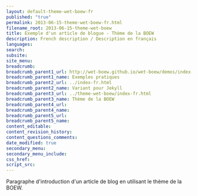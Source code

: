 ```yaml
---
layout: default-theme-wet-boew-fr
published: "true"
permalink: 2013-06-15-theme-wet-boew-fr.html
filename_root: 2013-06-15-theme-wet-boew
title: Exemple d'un article de blogue - Thème de la BOEW
description: French description / Description en français
languages:
search:
subsite:
site_menu:
breadcrumb:
breadcrumb_parent1_url: http://wet-boew.github.io/wet-boew/demos/index-fra.html
breadcrumb_parent1_name: Exemples pratiques
breadcrumb_parent2_url: ../index-fr.html
breadcrumb_parent2_name: Variant pour Jekyll
breadcrumb_parent3_url: ../theme-wet-boew/index-fr.html
breadcrumb_parent3_name: Thème de la BOEW
breadcrumb_parent4_url:
breadcrumb_parent4_name:
breadcrumb_parent5_url:
breadcrumb_parent5_name:
content_editable:
content_revision_history:
content_questions_comments:
date_modified: true
secondary_menu:
secondary_menu_include:
css_href:
script_src:
---
```


Paragraphe d'introduction d'un article de blog en utilisant le thème de la BOEW.
